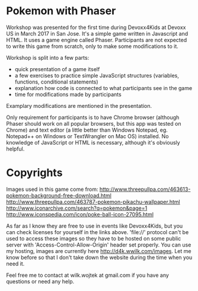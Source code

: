 Pokemon with Phaser
====
Workshop was presented for the first time during Devoxx4Kids at Devoxx US in March 2017 in San Jose.
It's a simple game written in Javascript and HTML. It uses a game engine called Phaser. Participants are not expected to write this game from scratch, only to make some modifications to it.

Workshop is split into a few parts:

* quick presentation of a game itself
* a few exercises to practice simple JavaScript structures (variables, functions, conditional statements)
* explanation how code is connected to what participants see in the game
* time for modifications made by participants

Examplary modifications are mentioned in the presentation.

Only requirement for participants is to have Chrome browser (although Phaser should work on all popular browsers, but this app was tested on Chrome) and text editor (a little better than Windows Notepad, eg. Notepad++ on Windows or TextWrangler on Mac OS) installed. No knowledge of JavaScript or HTML is necessary, although it's obviously helpful.

Copyrights
====
Images used in this game come from:
http://www.threepullpa.com/463613-pokemon-background-free-download.html
http://www.threepullpa.com/463787-pokemon-pikachu-wallpaper.html
http://www.iconarchive.com/search?q=pokemon&page=1
http://www.iconspedia.com/icon/poke-ball-icon-27095.html

As far as I know they are free to use in events like Devoxx4Kids, but you can check licenses for yourself in the links above. 'file://' protocol can't be used to access these images so they have to be hosted on some public server with 'Access-Control-Allow-Origin' header set properly. You can use my hosting, images are currently here http://d4k.wwilk.com/images. Let me know before so that I don't take down the website during the time when you need it. 

Feel free me to contact at wilk.wojtek at gmail.com if you have any questions or need any help.
